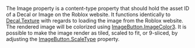 The Image property is a content-type property that should hold the asset ID of a Decal or Image on the Roblox website. It functions identically to [Decal.Texture](https://developer.roblox.com/en-us/api-reference/property/Decal/Texture) with regards to loading the image from the Roblox website. The rendered image will be colorized using [ImageButton.ImageColor3](https://developer.roblox.com/en-us/api-reference/property/ImageButton/ImageColor3). It is possible to make the image render as tiled, scaled to fit, or 9-sliced, by adjusting the [ImageButton.ScaleType](https://developer.roblox.com/en-us/api-reference/property/ImageButton/ScaleType) property.